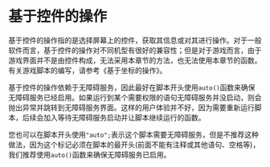 # 基于控件的操作

基于控件的操作指的是选择屏幕上的控件，获取其信息或对其进行操作。对于一般软件而言，基于控件的操作对不同机型有很好的兼容性；但是对于游戏而言，由于游戏界面并不是由控件构成，无法采用本章节的方法，也无法使用本章节的函数。有关游戏脚本的编写，请参考《基于坐标的操作》。

基于控件的操作依赖于无障碍服务，因此最好在脚本开头使用`auto()`函数来确保无障碍服务已经启用。如果运行到某个需要权限的语句无障碍服务并没启动，则会抛出异常并跳转到无障碍服务界面。这样的用户体验并不好，因为需要重新运行脚本，后续会加入等待无障碍服务启动并让脚本继续运行的函数。

您也可以在脚本开头使用`"auto";`表示这个脚本需要无障碍服务，但是不推荐这种做法，因为这个标记必须在脚本的最开头(前面不能有注释或其他语句、空格等)，我们推荐使用`auto()`函数来确保无障碍服务已启用。
